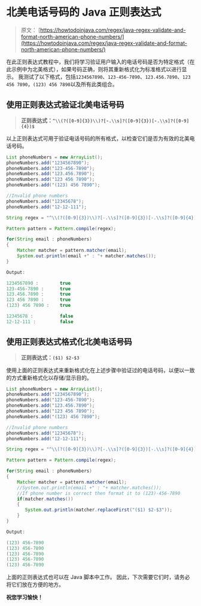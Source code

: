 # 北美电话号码的 Java 正则表达式

> 原文： [https://howtodoinjava.com/regex/java-regex-validate-and-format-north-american-phone-numbers/](https://howtodoinjava.com/regex/java-regex-validate-and-format-north-american-phone-numbers/)

在此正则表达式教程中，我们将学习验证用户输入的电话号码是否为特定格式（在此示例中为北美格式），如果号码正确，则将其重新格式化为标准格式以进行显示。 我测试了以下格式，包括`1234567890`、`123-456-7890`、`123.456.7890`、`123 456 7890`，`(123) 456 7890`以及所有此类组合。

## 使用正则表达式验证北美电话号码

> **正则表达式：`^\\(?([0-9]{3})\\)?[-.\\s]?([0-9]{3})[-.\\s]?([0-9]{4})$`**

以上正则表达式可用于验证电话号码的所有格式，以检查它们是否为有效的北美电话号码。

```java
List phoneNumbers = new ArrayList();
phoneNumbers.add("1234567890");
phoneNumbers.add("123-456-7890");
phoneNumbers.add("123.456.7890");
phoneNumbers.add("123 456 7890");
phoneNumbers.add("(123) 456 7890");

//Invalid phone numbers
phoneNumbers.add("12345678");
phoneNumbers.add("12-12-111");

String regex = "^\\(?([0-9]{3})\\)?[-.\\s]?([0-9]{3})[-.\\s]?([0-9]{4})$";

Pattern pattern = Pattern.compile(regex);

for(String email : phoneNumbers)
{
	Matcher matcher = pattern.matcher(email);
	System.out.println(email +" : "+ matcher.matches());
}

Output:

1234567890 : 		true
123-456-7890 : 		true
123.456.7890 : 		true
123 456 7890 : 		true
(123) 456 7890 : 	true

12345678 : 			false
12-12-111 : 		false

```

## 使用正则表达式格式化北美电话号码

> **正则表达式：`($1) $2-$3`**

使用上面的正则表达式来重新格式化在上述步骤中验证过的电话号码，以便以一致的方式重新格式化以存储/显示目的。

```java
List phoneNumbers = new ArrayList();
phoneNumbers.add("1234567890");
phoneNumbers.add("123-456-7890");
phoneNumbers.add("123.456.7890");
phoneNumbers.add("123 456 7890");
phoneNumbers.add("(123) 456 7890");

//Invalid phone numbers
phoneNumbers.add("12345678");
phoneNumbers.add("12-12-111");

String regex = "^\\(?([0-9]{3})\\)?[-.\\s]?([0-9]{3})[-.\\s]?([0-9]{4})$";

Pattern pattern = Pattern.compile(regex);

for(String email : phoneNumbers)
{
	Matcher matcher = pattern.matcher(email);
	//System.out.println(email +" : "+ matcher.matches());
	//If phone number is correct then format it to (123)-456-7890
	if(matcher.matches())
	{
	   System.out.println(matcher.replaceFirst("($1) $2-$3"));
	}
}

Output:

(123) 456-7890
(123) 456-7890
(123) 456-7890
(123) 456-7890
(123) 456-7890

```

上面的正则表达式也可以在 Java 脚本中工作。 因此，下次需要它们时，请务必将它们放在方便的地方。

**祝您学习愉快！**